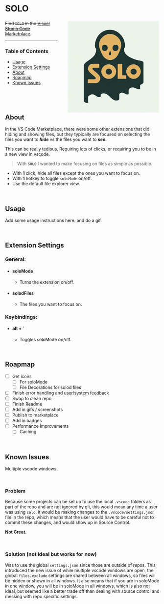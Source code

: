 # SOLO

### <img style="float: right; max-height: 300px; margin-left: 2em; margin-bottom: 2em;" src="https://github.com/damienbullis/solo/blob/main/assets/solo-banner.png?raw=true" alt="SOLO Banner">

~~Find `SOLO` in the [Visual Studio Code Marketplace](#).~~

---

### Table of Contents

- [Usage](#usage)
- [Extension Settings](#extension-settings)
- [About](#about)
- [Roapmap](#roapmap)
- [Known Issues](#known-issues)

&nbsp;

&nbsp;

## About

In the VS Code Marketplace, there were some other extensions that did hiding and showing files, but they typically are focused on selecting the files you want to **_hide_** vs the files you want to **_see_**.

This can be really tedious. Requiring lots of clicks, or requiring you to be in a new view in vscode.

> With **`SOLO`** I wanted to make focusing on files as simple as possible.

- With **1** click, hide all files except the ones you want to focus on.
- With **1** hotkey to toggle `soloMode` on/off.
- Use the default file explorer view.

&nbsp;

## Usage

Add some usage instructions here. and do a gif.

&nbsp;

## Extension Settings

### General:

- #### **soloMode**
  - Turns the extension on/off.
- #### **solodFiles**
  - The files you want to focus on.

### Keybindings:

- #### **alt + \`**
  - Toggles soloMode on/off.

&nbsp;

## Roapmap

- [ ] Get icons
  - [ ] For soloMode
  - [ ] File Decorations for solod files
- [ ] Finish error handling and user/system feedback
- [ ] Swap to clean repo
- [ ] Finish Readme
- [ ] Add in gifs / screenshots
- [ ] Publish to marketplace
- [ ] Add in badges
- [ ] Performance Improvements
  - [ ] Caching

&nbsp;

## Known Issues

Multiple vscode windows.

&nbsp;

### Problem

Because some projects can be set up to use the local `.vscode` folders as part of the repo and are not ignored by git, this would mean any time a user was using `solo`, it would be making changes to the `.vscode/settings.json` file in the repo, which means that the user would have to be careful not to commit these changes, and would show up in Source Control.

**Not Great.**

&nbsp;

### Solution (not ideal but works for now)

Was to use the global `settings.json` since those are outside of repos. This introduced the new issue of while multiple vscode windows are open, the global `files.exclude` settings are shared between all windows, so files will be hidden or shown in all windows. It also means that if you are in soloMode in one window, you will be in soloMode in all windows, which is also not ideal, but seemed like a better trade off than dealing with source control and messing with repo specific settings.
